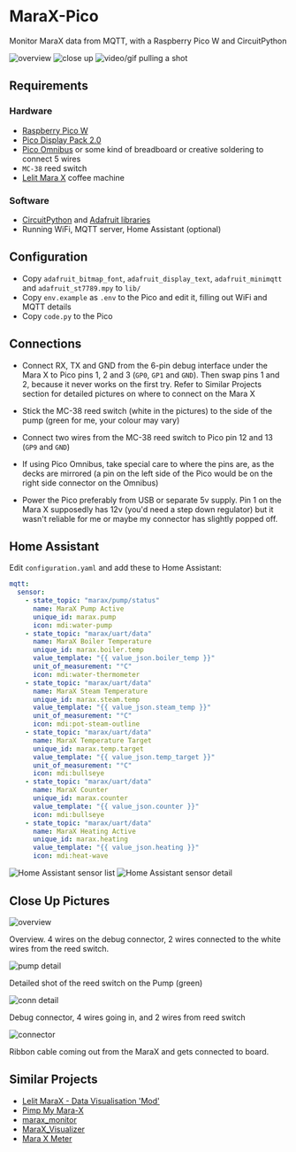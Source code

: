 # MaraX-Pico

Monitor MaraX data from MQTT, with a Raspberry Pico W and CircuitPython

![overview](./doc/overall.jpeg)
![close up](./doc/close_up.jpeg)
![video/gif pulling a shot](./doc/shot.gif)

## Requirements

### Hardware

- [Raspberry Pico W](https://shop.pimoroni.com/products/raspberry-pi-pico-w)
- [Pico Display Pack 2.0](https://shop.pimoroni.com/products/pico-display-pack-2-0)
- [Pico Omnibus](https://shop.pimoroni.com/products/pico-omnibus) or some kind of breadboard or creative soldering to connect 5 wires
- `MC-38` reed switch
- [Lelit Mara X](https://lelit.com/product/marax-pl62x/) coffee machine

### Software
- [CircuitPython](https://circuitpython.org/board/raspberry_pi_pico_w/) and [Adafruit libraries](https://github.com/adafruit/circuitpython)
- Running WiFi, MQTT server, Home Assistant (optional)

## Configuration

- Copy `adafruit_bitmap_font`, `adafruit_display_text`, `adafruit_minimqtt` and `adafruit_st7789.mpy` to `lib/`
- Copy `env.example` as `.env` to the Pico and edit it, filling out WiFi and MQTT details
- Copy `code.py` to the Pico

## Connections

- Connect RX, TX and GND from the 6-pin debug interface under the Mara X to Pico pins 1, 2 and 3 (`GP0`, `GP1` and `GND`). Then swap pins 1 and 2, because it never works on the first try. Refer to Similar Projects section for detailed pictures on where to connect on the Mara X

- Stick the MC-38 reed switch (white in the pictures) to the side of the pump (green for me, your colour may vary)

- Connect two wires from the MC-38 reed switch to Pico pin 12 and 13 (`GP9` and `GND`)

- If using Pico Omnibus, take special care to where the pins are, as the decks are mirrored (a pin on the left side of the Pico would be on the right side connector on the Omnibus)

- Power the Pico preferably from USB or separate 5v supply. Pin 1 on the Mara X supposedly has 12v (you'd need a step down regulator) but it wasn't reliable for me or maybe my connector has slightly popped off.

## Home Assistant

Edit `configuration.yaml` and add these to Home Assistant:

```yaml
mqtt:
  sensor:
    - state_topic: "marax/pump/status"
      name: MaraX Pump Active
      unique_id: marax.pump
      icon: mdi:water-pump
    - state_topic: "marax/uart/data"
      name: MaraX Boiler Temperature
      unique_id: marax.boiler.temp
      value_template: "{{ value_json.boiler_temp }}"
      unit_of_measurement: "°C"
      icon: mdi:water-thermometer
    - state_topic: "marax/uart/data"
      name: MaraX Steam Temperature
      unique_id: marax.steam.temp
      value_template: "{{ value_json.steam_temp }}"
      unit_of_measurement: "°C"
      icon: mdi:pot-steam-outline
    - state_topic: "marax/uart/data"
      name: MaraX Temperature Target
      unique_id: marax.temp.target
      value_template: "{{ value_json.temp_target }}"
      unit_of_measurement: "°C"
      icon: mdi:bullseye
    - state_topic: "marax/uart/data"
      name: MaraX Counter
      unique_id: marax.counter
      value_template: "{{ value_json.counter }}"
      icon: mdi:bullseye
    - state_topic: "marax/uart/data"
      name: MaraX Heating Active
      unique_id: marax.heating
      value_template: "{{ value_json.heating }}"
      icon: mdi:heat-wave
```

![Home Assistant sensor list](./doc/ha-sensors-sm.png)
![Home Assistant sensor detail](./doc/ha-detail-sm.png)

## Close Up Pictures

![overview](./doc/innards_overview.jpeg)

Overview. 4 wires on the debug connector, 2 wires connected to the white wires from the reed switch.

![pump detail](./doc/innards_pump.jpeg)

Detailed shot of the reed switch on the Pump (green)

![conn detail](./doc/innards_connector.jpeg)

Debug connector, 4 wires going in, and 2 wires from reed switch

![connector](./doc/connector.jpeg)

Ribbon cable coming out from the MaraX and gets connected to board.

## Similar Projects

- [Lelit MaraX - Data Visualisation 'Mod'](https://www.home-barista.com/espresso-machines/lelit-marax-data-visualisation-mod-t66187.html)
- [Pimp My Mara-X](https://github.com/michelhe/pimp-my-marax)
- [marax_monitor](https://github.com/bancbanus/marax_monitor)
- [MaraX_Visualizer](https://gitlab.com/jousis/marax_visualizer)
- [Mara X Meter](https://github.com/Jerey/mara-x-meter)
